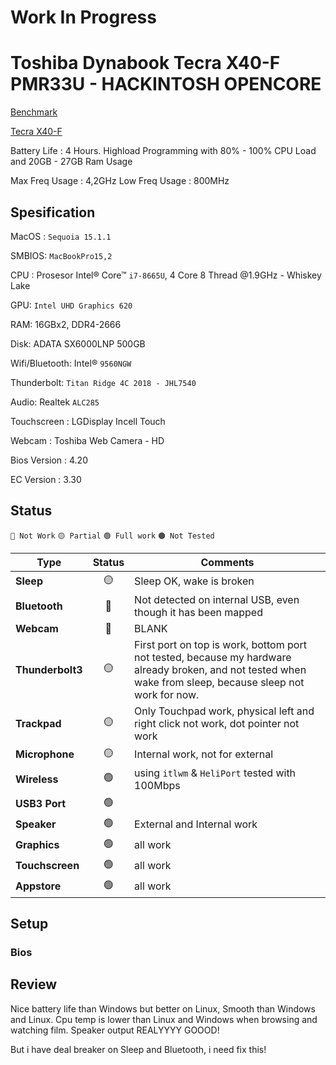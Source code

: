 # **Work In Progress**

# Toshiba Dynabook Tecra X40-F PMR33U - HACKINTOSH OPENCORE

[Benchmark](https://browser.geekbench.com/v6/cpu/9053141 "Geekbench 6")

[Tecra X40-F](https://asia.dynabook.com/laptop/tecra-x40-f/overview.php "Specification Product")

Battery Life : 4 Hours. Highload Programming with 80% - 100% CPU Load and 20GB - 27GB Ram Usage

Max Freq Usage : 4,2GHz
Low Freq Usage : 800MHz

## Spesification
MacOS : `Sequoia 15.1.1`

SMBIOS: `MacBookPro15,2`

CPU : Prosesor Intel® Core™ `i7-8665U`, 4 Core 8 Thread @1.9GHz - Whiskey Lake

GPU: `Intel UHD Graphics 620`

RAM: 16GBx2, DDR4-2666

Disk: ADATA SX6000LNP 500GB

Wifi/Bluetooth: Intel® `9560NGW`

Thunderbolt: `Titan Ridge 4C 2018 - JHL7540`

Audio: Realtek `ALC285`

Touchscreen : LGDisplay Incell Touch

Webcam : Toshiba Web Camera - HD

Bios Version : 4.20

EC Version : 3.30

## Status

`🔴 Not Work` `🟡 Partial` `🟢 Full work` `🟤 Not Tested`

| Type  | Status  | Comments |
| ------------ | :------------: | ------------ |
| **Sleep** | 🟡 | Sleep OK, wake is broken |
| **Bluetooth** | 🔴 | Not detected on internal USB, even though it has been mapped |
| **Webcam** | 🔴 | BLANK |
| **Thunderbolt3** | 🟡 | First port on top is work, bottom port not tested, because my hardware already broken, and not tested when wake from sleep, because sleep not work for now. |
| **Trackpad** | 🟡 | Only Touchpad work, physical left and right click not work, dot pointer not work |
| **Microphone** | 🟡 | Internal work, not for external |
| **Wireless** | 🟢 | using `itlwm` &  `HeliPort`  tested with 100Mbps |
| **USB3 Port** | 🟢 |   |
| **Speaker** | 🟢 | External and Internal work |
| **Graphics** | 🟢 | all work |
| **Touchscreen** | 🟢 | all work |
| **Appstore** | 🟢 | all work |


## Setup

### Bios

## Review

Nice battery life than Windows but better on Linux, Smooth than Windows and Linux. Cpu temp is lower than Linux and Windows when browsing and watching film. Speaker output REALYYYY GOOOD!

But i have deal breaker on Sleep and Bluetooth, i need fix this!
